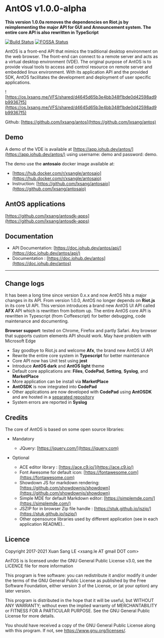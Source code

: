 
# AntOS v1.0.0-alpha

**This version 1.0.0a removes the dependencies on Riot.js by reimplementing the major API for GUI and Announcement system. The entire core API is also rewritten in TypeScript**

[![Build Status](https://travis-ci.org/lxsang/antos.svg?branch=master)](https://travis-ci.org/lxsang/antos)
[![FOSSA Status](https://app.fossa.io/api/projects/git%2Bgithub.com%2Flxsang%2Fantos.svg?type=shield)](https://app.fossa.io/projects/git%2Bgithub.com%2Flxsang%2Fantos?ref=badge_shield)

AntOS is a front-end API that mimics the traditional desktop environment on the web browser. The front-end can connect to a remote server and acts as a virtual desktop environment (VDE). The original purpose of AntOS is to provide visual tools to access and control resource on remote server
and embedded linux environment. With its application API and the provided SDK, AntOS facilitates the
development and deployment of user specific applications.

![https://os.lxsang.me/VFS/shared/d4645d65b3e4bb348f1bde0d42598ad9b99367f5](https://os.lxsang.me/VFS/shared/d4645d65b3e4bb348f1bde0d42598ad9b99367f5)

Github: [https://github.com/lxsang/antos](https://github.com/lxsang/antos)

## Demo
A demo of the VDE is available at  [https://app.iohub.dev/antos/](https://app.iohub.dev/antos/) using username: demo and password: demo.

The demo use the **antosaio** docker image available at:
- [https://hub.docker.com/r/xsangle/antosaio](https://hub.docker.com/r/xsangle/antosaio)
- Instruction: [https://github.com/lxsang/antosaio](https://github.com/lxsang/antosaio)

## AntOS applications
[https://github.com/lxsang/antosdk-apps](https://github.com/lxsang/antosdk-apps)

## Documentation

- API Documentation: [https://doc.iohub.dev/antos/api/](https://doc.iohub.dev/antos/api/)
- Documentation : [https://doc.iohub.dev/antos](https://doc.iohub.dev/antos)

-----

## Change logs
It has been a long time since version 0.x.x and now AntOS hits a major changes in its API. From version 1.0.0, AntOS no longer depends on **Riot.js**  in its core UI API. This version introduces a brand new AntOS UI API called **AFX** API which is rewritten from bottom up. The entire AntOS core API is rewritten in Typescript (from Coffeescript)  for better debugging, code maintenance and documenting.

**Browser support**: tested on Chrome, Firefox and partly Safari. Any browser that supports custom elements API should work. May have problem with Microsoft Edge

* Say goodbye to Riot.js and welcome **Afx**, the brand new AntOS UI API
* Rewrite the entire core system in **Typescript** for better maintenance
* Core API now has Unit test using **jest**
* Introduce **AntOS dark** and **AntOS light** theme
* Default core applications are: **Files**, **CodePad**, **Setting**, **Syslog**, and **MarketPlace**
* More application can be install via **MarketPlace**
* **AntOSDK** is now integrated into **CodePad**
* Other applications are now developed with **CodePad** using **AntOSDK** and are hosted in a [separated repository](https://github.com/lxsang/antosdk-apps)
* System errors are reported in **Syslog**

## Credits

The core of AntOS is based on some open source libraries:
* Mandatory
    *  JQuery: [https://jquery.com/](https://jquery.com)
    
* Optional
    *  ACE editor library : [https://ace.c9.io/](https://ace.c9.io/)
    *  Font Awesome for default icon: [https://fontawesome.com](https://fontawesome.com)
    *  Showdown JS for markdown rendering: [https://github.com/showdownjs/showdown](https://github.com/showdownjs/showdown)
    *  Simple MDE for default Markdown editor: [https://simplemde.com/](https://simplemde.com/)
    *  JSZIP for in browser Zip file handle : [https://stuk.github.io/jszip/](https://stuk.github.io/jszip/)
    *  Other opensource libraries used by different application (see in each application README)..

## Licence

Copyright 2017-2021 Xuan Sang LE <xsang.le AT gmail DOT com>

AnTOS is is licensed under the GNU General Public License v3.0, see the LICENCE file for more information

 This program is free software: you can redistribute it and/or modify
    it under the terms of the GNU General Public License as published by
    the Free Software Foundation, either version 3 of the License, or
    (at your option) any later version.

   This program is distributed in the hope that it will be useful,
    but WITHOUT ANY WARRANTY; without even the implied warranty of
    MERCHANTABILITY or FITNESS FOR A PARTICULAR PURPOSE.  See the
    GNU General Public License for more details.

   You should have received a copy of the GNU General Public License
    along with this program.  If not, see <https://www.gnu.org/licenses/>.

